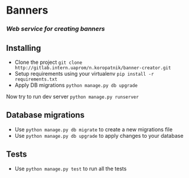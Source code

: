 # Banners
### *Web service for creating banners*

## Installing
- Clone the project `git clone http://gitlab.intern.uaprom/n.koropatnik/banner-creator.git`
- Setup requirements using your virtualenv `pip install -r requirements.txt` 
- Apply DB migrations `python manage.py db upgrade`

Now try to run dev server `python manage.py runserver`

## Database migrations
- Use `python manage.py db migrate` to create a new migrations file
- Use `python manage.py db upgrade` to apply changes to your database

## Tests
- Use `python manage.py test` to run all the tests